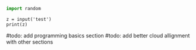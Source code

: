 ```python {pre}
import random
```
```run-python
z = input('test')
print(z)
```

#todo: add programming basics section
#todo: add better cloud allignment with other sections